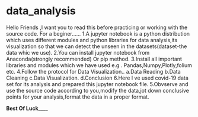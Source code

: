 # data_analysis
Hello Friends ,I want you to read this before practicing or working with the source code.
For a beginer......
1.A jupyter notebook is a python distribution which uses different modules and  python libraries for data analysis,its visualization so that we can detect the unseen in  the datasets(dataset-the data whic we use).
2.You can install jupyter notebook from Anaconda(strongly recommended) Or pip method.
3.Install all important libraries and modules which we have used e.g . Pandas,Numpy,Plotly,folium etc.
4.Follow the protocol for Data Visualization..
  a.Data Reading
  b.Data Cleaning
  c.Data Visualization.
  d.Conclusion
6.Here I ve used covid-19 data set for its analysis and prepared this jupyter notebook file.
5.Obvserve and use the source code according to you,modify the data,jot down conclusive points for your analysis,format the data in a proper format.

__________________________Best Of Luck______________________________ 
